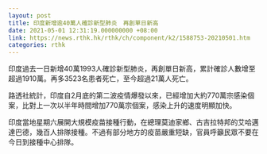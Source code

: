 ```yaml
---
layout: post
title: 印度新增逾40萬人確診新型肺炎　再創單日新高
date: 2021-05-01 12:31:19.000000000 +08:00
link: https://news.rthk.hk/rthk/ch/component/k2/1588753-20210501.htm
categories: rthk
---
```


印度過去一日新增40萬1993人確診新型肺炎，再創單日新高，累計確診人數增至超過1910萬。再多3523名患者死亡，至今超過21萬人死亡。

路透社統計，印度自2月底的第二波疫情爆發以來，已經增加大約770萬宗感染個案，比對上一次以半年時間增加770萬宗個案，感染上升的速度明顯加快。

印度當地星期六展開大規模疫苗接種行動，在總理莫迪家鄉、古吉拉特邦的艾哈邁達巴德，幾百人排隊接種。不過有部分地方的疫苗嚴重短缺，官員呼籲民眾不要在今日到接種中心排隊。
